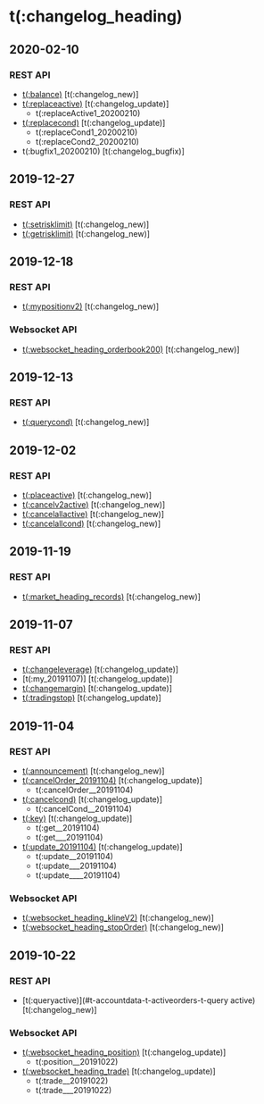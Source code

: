 # t(:changelog_heading)

## 2020-02-10

### REST API
- [t(:balance)](#t-wallet-t-key-t-balance) [t(:changelog_new)]
- [t(:replaceactive)](#t-accountdata-t-activeorders-t-replaceactive) [t(:changelog_update)]
    - t(:replaceActive1_20200210)
- [t(:replacecond)](#t-accountdata-t-conditionalorders-t-replacecond) [t(:changelog_update)]
    - t(:replaceCond1_20200210)
    - t(:replaceCond2_20200210)
- t(:bugfix1_20200210) [t(:changelog_bugfix)]

## 2019-12-27

### REST API
- [t(:setrisklimit)](#t-wallet-t-getrisklimit) [t(:changelog_new)]
- [t(:getrisklimit)](#t-wallet-t-wallet_setrisk) [t(:changelog_new)]


## 2019-12-18

### REST API
- [t(:mypositionv2)](#t-accountdata-t-position-t-mypositionv2) [t(:changelog_new)]

### Websocket API
- [t(:websocket_heading_orderbook200)](#t-websocket_heading-t-websocket_heading_public-t-websocket_heading_orderbook200) [t(:changelog_new)]


## 2019-12-13

### REST API
- [t(:querycond)](#t-accountdata-t-conditionalorders-t-querycond) [t(:changelog_new)]


## 2019-12-02

### REST API
- [t(:placeactive)](#t-accountdata-t-activeorders-t-placeactive) [t(:changelog_new)]
- [t(:cancelv2active)](#t-accountdata-t-activeorders-t-cancelv2active) [t(:changelog_new)]
- [t(:cancelallactive)](#t-accountdata-t-activeorders-t-cancelallactive) [t(:changelog_new)]
- [t(:cancelallcond)](#t-accountdata-t-conditionalorders-t-cancelallcond) [t(:changelog_new)]


## 2019-11-19

### REST API
- [t(:market_heading_records)](#t-market_heading-t-auth_heading_construct-t-market_heading_records) [t(:changelog_new)]


## 2019-11-07

### REST API
- [t(:changeleverage)](#t-accountdata-t-leverage-t-changeleverage) [t(:changelog_update)]
- [t(:my_20191107)] [t(:changelog_update)]
- [t(:changemargin)](#t-accountdata-t-position-t-changemargin) [t(:changelog_update)]
- [t(:tradingstop)](#t-accountdata-t-position-t-tradingstop) [t(:changelog_update)]


## 2019-11-04

### REST API
- [t(:announcement)](#t-api-t-wallet_setrisk-t-announcement) [t(:changelog_new)]
- [t(:cancelOrder_20191104)](#t-accountdata-t-activeorders-t-cancelv2active) [t(:changelog_update)]
    - t(:cancelOrder__20191104)
- [t(:cancelcond)](#t-accountdata-t-conditionalorders-t-cancelcond) [t(:changelog_update)]
    - t(:cancelCond__20191104)
- [t(:key)](#t-accountdata-t-key) [t(:changelog_update)]
    - t(:get__20191104)
    - t(:get___20191104)
- [t(:update_20191104)](#t-rate_heading) [t(:changelog_update)]
	- t(:update__20191104)
	- t(:update___20191104)
	- t(:update____20191104)

### Websocket API
- [t(:websocket_heading_klineV2)](#t-websocket_heading-t-websocket_heading_public-t-websocket_heading_klinev2) [t(:changelog_new)]
- [t(:websocket_heading_stopOrder)](#t-websocket_heading-t-websocket_heading_private-t-websocket_heading_stoporder) [t(:changelog_new)]


## 2019-10-22

### REST API
- [t(:queryactive)](#t-accountdata-t-activeorders-t-query active) [t(:changelog_new)]

### Websocket API
- [t(:websocket_heading_position)](#t-websocket_heading-t-websocket_heading_private-t-websocket_heading_position) [t(:changelog_update)]
    - t(:position__20191022)
- [t(:websocket_heading_trade)](#t-websocket_heading-t-websocket_heading_public-t-websocket_heading_trade) [t(:changelog_update)]
    - t(:trade__20191022)
    - t(:trade___20191022)
